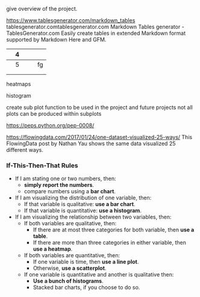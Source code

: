 give overview of the project.

https://www.tablesgenerator.com/markdown_tables
tablesgenerator.comtablesgenerator.com
Markdown Tables generator - TablesGenerator.com
Easily create tables in extended Markdown format supported by Markdown Here and GFM.

|   | 4 |   |   |    |
|---|---|---|---|----|
|   | 5 |   |   | fg |
|   |   |   |   |    |
|   |   |   |   |    |


heatmaps

histogram

create sub plot function to be used in the project and future projects
not all plots can be produced within subplots

https://peps.python.org/pep-0008/


https://flowingdata.com/2017/01/24/one-dataset-visualized-25-ways/
 This FlowingData post by Nathan Yau shows the same data visualized 25 different ways.
 
 
 ### If-This-Then-That Rules
- If I am stating one or two numbers, then:
    - **simply report the numbers**.
    - compare numbers using a **bar chart**.
- If I am visualizing the distribution of one variable, then:
    - If that variable is qualitative: **use a bar chart**.
    - If that variable is quantitative: **use a histogram**.
- If I am visualizing the relationship between two variables, then:
    - If both variables are qualitative, then: 
        - If there are at most three categories for both variable, then **use a table**.
        - If there are more than three categories in either variable, then **use a heatmap**.
    - If both variables are quantitative, then:
        - If one variable is time, then **use a line plot**.
        - Otherwise, **use a scatterplot**.
    - If one variable is quantitative and another is qualitative then:
        - **Use a bunch of histograms**.
        - Stacked bar charts, if you choose to do so.